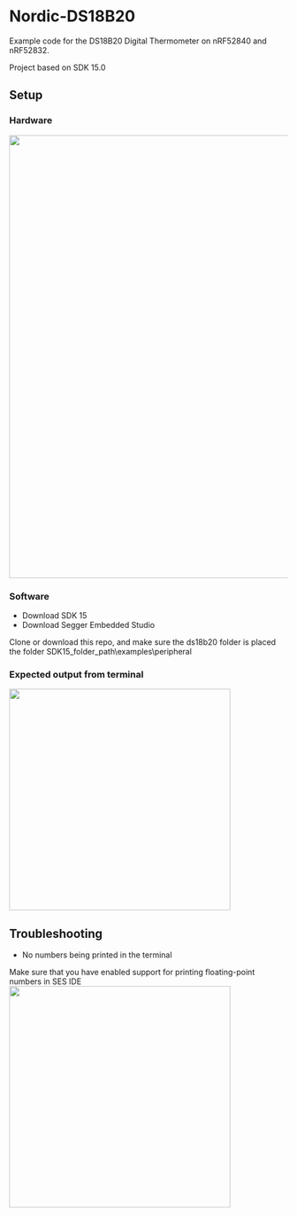 # Nordic-DS18B20
Example code for the DS18B20 Digital Thermometer on nRF52840 and nRF52832.

Project based on SDK 15.0

## Setup
### Hardware

<img src="https://github.com/sigurdnev/Nordic-DS18B20/blob/master/nordic-ds18b20.jpg" width="800">

### Software
* Download SDK 15
* Download Segger Embedded Studio

Clone or download this repo, and make sure the ds18b20 folder is placed the folder SDK15_folder_path\examples\peripheral

### Expected output from terminal
<img src="https://github.com/sigurdnev/Nordic-DS18B20/blob/master/debug_terminal_output.PNG" width="400">


## Troubleshooting
* No numbers being printed in the terminal

Make sure that you have enabled support for printing floating-point numbers in SES IDE
<img src="https://github.com/sigurdnev/Nordic-DS18B20/blob/master/float_print_support_ses.PNG" width="400">



